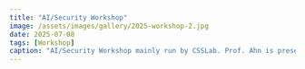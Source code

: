 ```yaml
---
title: "AI/Security Workshop"
image: /assets/images/gallery/2025-workshop-2.jpg
date: 2025-07-08
tags: [Workshop]
caption: "AI/Security Workshop mainly run by CSSLab. Prof. Ahn is presenting his work related on adversarial learning"
---
```

